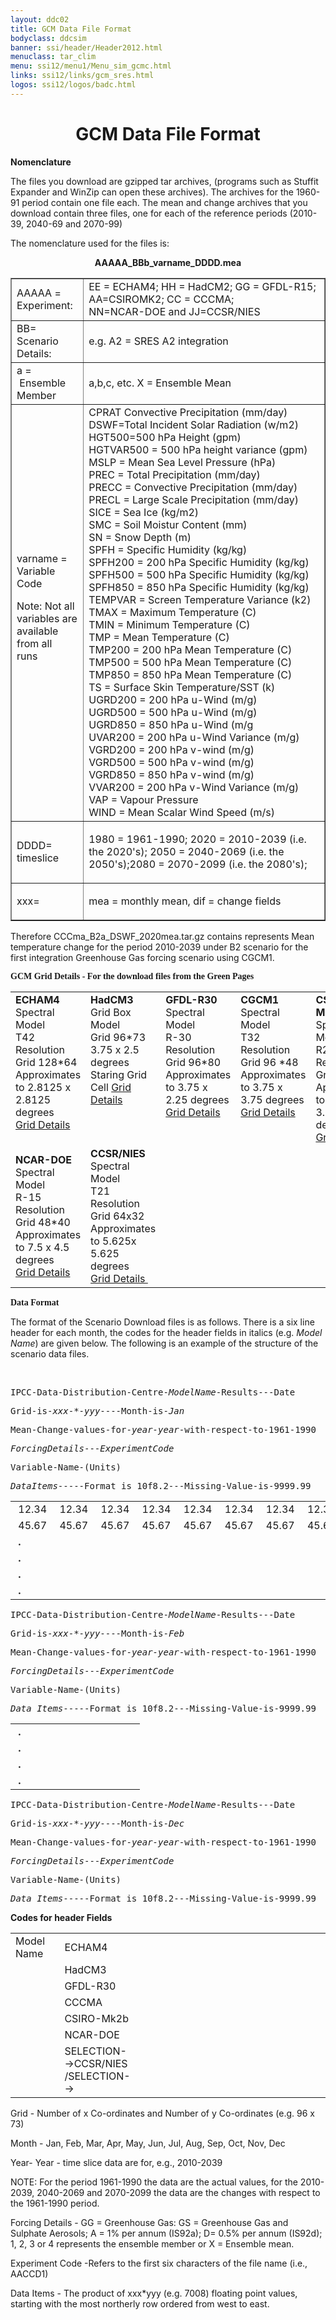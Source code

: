 ```yaml
---
layout: ddc02
title: GCM Data File Format
bodyclass: ddcsim
banner: ssi/header/Header2012.html
menuclass: tar_clim
menu: ssi12/menu1/Menu_sim_gcmc.html
links: ssi12/links/gcm_sres.html
logos: ssi12/logos/badc.html
---
```

 <div id="pagetitle">
 <h1 align="center">GCM Data File Format</h1>
 </div>
 <!-- End of Page Title Block -->
 
 
 <p><a name="nm" id="nm"></a><b>Nomenclature</b></p>
 
 <p>The files you download are gzipped tar archives, (programs such as Stuffit Expander and WinZip can open
 these archives).
 The archives for the 1960-91 period contain one file each. The mean and change archives that you download
 contain three files, one for each of the reference periods (2010-39, 2040-69 and 2070-99)</p>
 
 <p>The nomenclature used for the files is:</p>
 
 <p align="center"><b>AAAAA_BBb_varname_DDDD.mea</b></p>
 
 <p></p>
 <table width="95%" align="center" border="1" cellspacing="2" cellpadding="0">
 <tr>
 <td width="23%" height="17">AAAAA = Experiment:</td>
 <td width="77%">EE = ECHAM4; HH = HadCM2; GG = GFDL-R15; AA=CSIROMK2; CC = CCCMA;<br/>
 NN=NCAR-DOE and JJ=CCSR/NIES</td>
 </tr>
 <tr>
 <td height="17">BB= Scenario Details:&nbsp;</td>
 <td>e.g. A2 = SRES A2 integration</td>
 </tr>
 <tr>
 <td height="17">a = &nbsp;Ensemble Member</td>
 <td>a,b,c, etc. X = Ensemble Mean&nbsp;</td>
 </tr>
 <tr>
 <td height="17">varname = Variable Code
 <p>Note: Not all variables are available from all runs&nbsp;</p>
 </td>
 <td>CPRAT Convective Precipitation (mm/day) <br/>
 DSWF=Total Incident Solar Radiation (w/m2)<br/>
 HGT500=500 hPa Height (gpm)<br/>
 HGTVAR500 = 500 hPa height variance (gpm)<br/>
 MSLP = Mean Sea Level Pressure (hPa)<br/>
 PREC = Total Precipitation (mm/day)<br/>
 PRECC = Convective Precipitation (mm/day)<br/>
 PRECL = Large Scale Precipitation (mm/day)<br/>
 SICE = Sea Ice (kg/m2)<br/>
 SMC = Soil Moistur Content (mm)<br/>
 SN = Snow Depth (m)<br/>
 SPFH = Specific Humidity (kg/kg)<br/>
 SPFH200 = 200 hPa Specific Humidity (kg/kg)<br/>
 SPFH500 = 500 hPa Specific Humidity (kg/kg)<br/>
 SPFH850 = 850 hPa Specific Humidity (kg/kg)<br/>
 TEMPVAR = Screen Temperature Variance (k2)<br/>
 TMAX = Maximum Temperature (C)<br/>
 TMIN = Minimum Temperature (C)<br/>
 TMP = Mean Temperature (C)<br/>
 TMP200 = 200 hPa Mean Temperature (C)<br/>
 TMP500 = 500 hPa Mean Temperature (C)<br/>
 TMP850 = 850 hPa Mean Temperature (C)<br/>
 TS = Surface Skin Temperature/SST (k)<br/>
 UGRD200 = 200 hPa u-Wind (m/g)<br/>
 UGRD500 = 500 hPa u-Wind (m/g)<br/>
 UGRD850 = 850 hPa u-Wind (m/g<br/>
 UVAR200 = 200 hPa u-Wind Variance (m/g)<br/>
 VGRD200 = 200 hPa v-wind (m/g)<br/>
 VGRD500 = 500 hPa v-wind (m/g)<br/>
 VGRD850 = 850 hPa v-wind (m/g)<br/>
 VVAR200 = 200 hPa v-Wind Variance (m/g)<br/>
 VAP = Vapour Pressure<br/>
 WIND = Mean Scalar Wind Speed (m/s)</td>
 </tr>
 <tr>
 <td height="17">DDDD= timeslice</td>
 <td>
 <p>1980 = 1961-1990; 2020 = 2010-2039 (i.e. the 2020's); 2050 = 2040-2069 (i.e. the 2050's);2080 = 2070-2099 (i.e. the 2080's);&nbsp;</p>
 </td>
 </tr>
 <tr>
 <td height="17">xxx=</td>
 <td>
 <p>mea = monthly mean, dif = change fields</p>
 </td>
 </tr>
 </table>
 
 <p></p>
 
 <p>Therefore CCCma_B2a_DSWF_2020mea.tar.gz contains represents Mean temperature change for the period 2010-2039
 under B2 scenario for the first integration Greenhouse Gas forcing scenario using CGCM1.</p>
 
 <p></p>
 
 <p><b><font face="Geneva">GCM Grid Details - For the download files from the Green Pages</font></b></p>
 <p></p>
 <table width="100%" border="0" cellspacing="5" cellpadding="0">
 <tr>
 <td width="16%" valign="top" height="147"><b>ECHAM4&nbsp;</b><br/>
 Spectral Model<br/>
 T42 Resolution<br/>
 Grid 128*64<br/>
 Approximates to 2.8125 x 2.8125 degrees<br/>
 <a href="echam4_grid.html" target="frame256263">Grid Details</a></td>
 <td width="16%" valign="top" height="147"><b>HadCM3&nbsp;</b><br/>
 Grid Box Model<br/>
 Grid 96*73<br/>
 3.75 x 2.5 degrees<br/>
 Staring Grid Cell <a href="hadcm3_grid.html" target="frame256263">Grid Details</a></td>
 <td width="17%" valign="top" height="147"><b>GFDL-R30&nbsp;<br/>
 </b>Spectral Model<br/>
 R-30 Resolution<br/>
 Grid 96*80<br/>
 Approximates to 3.75 x 2.25 degrees<br/>
 <a href="GFDL_grid.txt" target="frame256263">Grid Details</a></td>
 <td width="17%" valign="top" height="147"><b>CGCM1&nbsp;</b><br/>
 Spectral Model<br/>
 T32 Resolution<br/>
 Grid 96 *48<br/>
 Approximates to 3.75 x 3.75 degrees<br/>
 <a href="cgcm1_grid.html" target="frame256263">Grid Details</a></td>
 <td width="17%" valign="top" height="147"><b>CSIRO-Mk2b</b><br/>
 Spectral Model<br/>
 R21 Resolution<br/>
 Grid 64*56<br/>
 Approximates to 5.625 x 3.214 degrees<br/>
 <a href="csiromk2_grid.html" target="frame256263">Grid Details</a></td>
 </tr>
 <tr>
 <td height="17"><b>NCAR-DOE</b><br/>
 Spectral Model<br/>
 R-15 Resolution<br/>
 Grid 48*40<br/>
 Approximates to 7.5 x 4.5 degrees<br/>
 <a href="../IS92A_SAR/gfdlr15_grid.html" target="frame256263">Grid Details</a></td>
 <td height="17"><b>CCSR/NIES</b><br/>
 Spectral Model<br/>
 T21 Resolution<br/>
 Grid 64x32<br/>
 Approximates to 5.625x 5.625 degrees<br/>
 <a href="ccsr_grid.html" target="frame256263">Grid Details&nbsp;</a></td>
 <td height="17">&nbsp;</td>
 <td height="17">&nbsp;</td>
 <td height="17">&nbsp;</td>
 </tr>
 </table>
 
 <p></p>
 
 <!-- attempt to linkto the target df does not work with multiple scroll bars of BADC site -->
 
 <p><b><font face="Geneva"><a name="df"></a>Data Format</font></b></p>
 <p>The format of the Scenario Download files is as follows. There is a six line header for each month, the codes for the header fields in italics (e.g. <i>Model Name</i>) are given below.<!-- <a href="../../cru_data/datadownload/#anchor1332191" target="_self">below</a>.--> The following is an example of the structure of the scenario data files.</p>
 <p>&nbsp;</p>
 <p><tt>IPCC-Data-Distribution-Centre-<i>ModelName</i>-Results---Date</tt></p>
 <p><tt>Grid-is-<i>xxx</i>-*-<i>yyy</i>----Month-is-<i>Jan</i></tt></p>
 <p><tt>Mean-Change-values-for-<i>year-year</i>-with-respect-to-1961-1990</tt></p>
 <p><i><tt>ForcingDetails</tt></i><tt>---<i>ExperimentCode</i></tt></p>
 <p><tt>Variable-Name-(Units)</tt></p>
 <p><i><tt>DataItems</tt></i><tt>-----Format is 10f8.2---Missing-Value-is-9999.99</tt></p>
 
 <p></p>
 
 <table width="450" border="0" cellspacing="0" cellpadding="0">
 <tr>
 <td width="10%" height="17">&nbsp;12.34</td>
 <td width="10%">&nbsp;12.34</td>
 <td width="10%">&nbsp;12.34</td>
 <td width="10%">&nbsp;12.34</td>
 <td width="10%">&nbsp;12.34</td>
 <td width="10%">&nbsp;12.34</td>
 <td width="10%">&nbsp;12.34</td>
 <td width="10%">&nbsp;12.34</td>
 <td width="10%">&nbsp;12.34</td>
 <td width="10%">&nbsp;12.34</td>
 </tr>
 <tr>
 <td>&nbsp;45.67</td>
 <td>&nbsp;45.67</td>
 <td>&nbsp;45.67</td>
 <td>&nbsp;45.67</td>
 <td>&nbsp;45.67</td>
 <td>&nbsp;45.67</td>
 <td>&nbsp;45.67</td>
 <td>&nbsp;45.67</td>
 <td>&nbsp;45.67</td>
 <td>&nbsp;45.67</td>
 </tr>
 <tr>
 <td><b>&nbsp;.</b></td>
 <td>&nbsp;</td>
 <td>&nbsp;</td>
 <td>&nbsp;</td>
 <td>&nbsp;</td>
 <td>&nbsp;</td>
 <td>&nbsp;</td>
 <td>&nbsp;</td>
 <td>&nbsp;</td>
 <td>&nbsp;</td>
 </tr>
 <tr>
 <td>&nbsp;<b>.</b></td>
 <td>&nbsp;</td>
 <td>&nbsp;</td>
 <td>&nbsp;</td>
 <td>&nbsp;</td>
 <td>&nbsp;</td>
 <td>&nbsp;</td>
 <td>&nbsp;</td>
 <td>&nbsp;</td>
 <td>&nbsp;</td>
 </tr>
 <tr>
 <td><b>&nbsp;.</b></td>
 <td>&nbsp;</td>
 <td>&nbsp;</td>
 <td>&nbsp;</td>
 <td>&nbsp;</td>
 <td>&nbsp;</td>
 <td>&nbsp;</td>
 <td>&nbsp;</td>
 <td>&nbsp;</td>
 <td>&nbsp;</td>
 </tr>
 <tr>
 <td><b>&nbsp;.</b></td>
 <td>&nbsp;</td>
 <td>&nbsp;</td>
 <td>&nbsp;</td>
 <td>&nbsp;</td>
 <td>&nbsp;</td>
 <td>&nbsp;</td>
 <td>&nbsp;</td>
 <td>&nbsp;</td>
 <td>&nbsp;</td>
 </tr>
 </table>
 
 <p></p>
 
 <p><tt>IPCC-Data-Distribution-Centre-<i>ModelName</i>-Results---Date</tt></p>
 <p><tt>Grid-is-<i>xxx</i>-*-<i>yyy</i>----Month-is-<i>Feb</i></tt></p>
 <p><tt>Mean-Change-values-for-<i>year-year</i>-with-respect-to-1961-1990</tt></p>
 <p><i><tt>ForcingDetails</tt></i><tt>---<i>ExperimentCode</i></tt></p>
 <p><tt>Variable-Name-(Units)</tt></p>
 <p><i><tt>Data Items</tt></i><tt>-----Format is 10f8.2---Missing-Value-is-9999.99</tt></p>
 <p></p>
 
 <table width="95%" align="center" border="0" cellspacing="0" cellpadding="0">
 <tr>
 <td><b>&nbsp;.</b></td>
 <td>&nbsp;</td>
 <td>&nbsp;</td>
 <td>&nbsp;</td>
 <td>&nbsp;</td>
 <td>&nbsp;</td>
 <td>&nbsp;</td>
 <td>&nbsp;</td>
 <td>&nbsp;</td>
 <td>&nbsp;</td>
 </tr>
 <tr>
 <td>&nbsp;<b>.</b></td>
 <td>&nbsp;</td>
 <td>&nbsp;</td>
 <td>&nbsp;</td>
 <td>&nbsp;</td>
 <td>&nbsp;</td>
 <td>&nbsp;</td>
 <td>&nbsp;</td>
 <td>&nbsp;</td>
 <td>&nbsp;</td>
 </tr>
 <tr>
 <td><b>&nbsp;.</b></td>
 <td>&nbsp;</td>
 <td>&nbsp;</td>
 <td>&nbsp;</td>
 <td>&nbsp;</td>
 <td>&nbsp;</td>
 <td>&nbsp;</td>
 <td>&nbsp;</td>
 <td>&nbsp;</td>
 <td>&nbsp;</td>
 </tr>
 <tr>
 <td><b>&nbsp;.</b></td>
 <td>&nbsp;</td>
 <td>&nbsp;</td>
 <td>&nbsp;</td>
 <td>&nbsp;</td>
 <td>&nbsp;</td>
 <td>&nbsp;</td>
 <td>&nbsp;</td>
 <td>&nbsp;</td>
 <td>&nbsp;</td>
 </tr>
 </table>
 
 <p></p>
 
 <p><tt>IPCC-Data-Distribution-Centre-<i>ModelName</i>-Results---Date</tt></p>
 <p><tt>Grid-is-<i>xxx</i>-*-<i>yyy</i>----Month-is-<i>Dec</i></tt></p>
 <p><tt>Mean-Change-values-for-<i>year-year</i>-with-respect-to-1961-1990</tt></p>
 <p><i><tt>ForcingDetails</tt></i><tt>---<i>ExperimentCode</i></tt></p>
 <p><tt>Variable-Name-(Units)</tt></p>
 <p><i><tt>Data Items</tt></i><tt>-----Format is 10f8.2---Missing-Value-is-9999.99</tt></p>
 <p><a name="anchor1332191"></a></p>
 <p><b>Codes for header Fields</b></p>
 
 <table width="95%" align="center" border="0" cellspacing="0" cellpadding="0">
 <tr>
 <td width="16%" height="19">Model Name</td>
 <td width="16%" height="19">ECHAM4</td>
 <td width="68%" height="19">&nbsp;</td>
 </tr>
 <tr>
 <td height="19">&nbsp;</td>
 <td height="19">HadCM3</td>
 <td height="19">&nbsp;</td>
 </tr>
 <tr>
 <td height="19">&nbsp;</td>
 <td height="19">GFDL-R30</td>
 <td height="19">&nbsp;</td>
 </tr>
 <tr>
 <td height="20">&nbsp;</td>
 <td height="20">CCCMA</td>
 <td height="20">&nbsp;</td>
 </tr>
 <tr>
 <td height="20">&nbsp;</td>
 <td height="20">CSIRO-Mk2b</td>
 <td height="20">&nbsp;</td>
 </tr>
 <tr>
 <td height="20">&nbsp;</td>
 <td height="20">NCAR-DOE</td>
 <td height="20">&nbsp;</td>
 </tr>
 <tr>
 <td height="20">&nbsp;</td>
 <td height="20"> SELECTION-->CCSR/NIES /SELECTION--></td>
 <td height="20">&nbsp;</td>
 </tr>
 </table>
 
 <p>Grid - Number of x Co-ordinates and Number of y Co-ordinates (e.g. 96 x 73)</p>
 <p>Month - Jan, Feb, Mar, Apr, May, Jun, Jul, Aug, Sep, Oct, Nov, Dec</p>
 <p>Year- Year - time slice data are for, e.g., 2010-2039</p>
 <p>NOTE: For the period 1961-1990 the data are the actual values, for the 2010-2039, 2040-2069 and 2070-2099 the data are the changes with respect to the 1961-1990 period.</p>
 <p>Forcing Details - GG = Greenhouse Gas: GS = Greenhouse Gas and Sulphate Aerosols; A = 1% per annum (IS92a); D= 0.5% per annum (IS92d); 1, 2, 3 or 4 represents the ensemble member or X = Ensemble mean.</p>
 <p>Experiment Code -Refers to the first six characters of the file name (i.e., AACCD1)</p>
<p>Data Items - The product of xxx*yyy (e.g. 7008) floating point values, starting with the most northerly row ordered from west to east.</p>
 
 <p>&nbsp;</p>
 
 
 <p></p>
 
 <!-- end of center column -->
